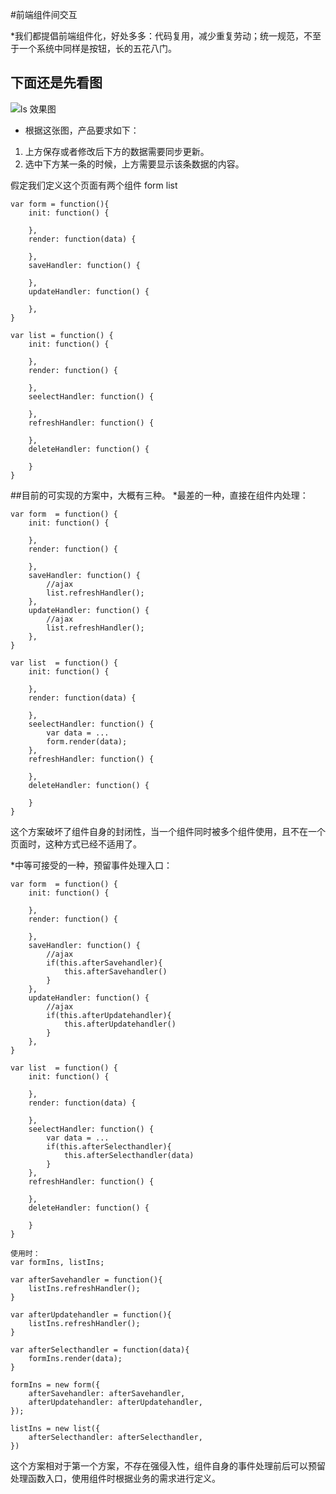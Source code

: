 #前端组件间交互


*我们都提倡前端组件化，好处多多：代码复用，减少重复劳动；统一规范，不至于一个系统中同样是按钮，长的五花八门。

## 下面还是先看图

![ls 效果图](https://github.com/lenxeon/notes/blob/master/前端/201510/前端组件间交互/前端组件间交互.png)

* 根据这张图，产品要求如下：
1. 上方保存或者修改后下方的数据需要同步更新。
1. 选中下方某一条的时候，上方需要显示该条数据的内容。

假定我们定义这个页面有两个组件 form list

```
var form = function(){
    init: function() {

    },
    render: function(data) {

    },
    saveHandler: function() {

    },
    updateHandler: function() {

    },
}

var list = function() {
    init: function() {

    },
    render: function() {

    },
    seelectHandler: function() {

    },
    refreshHandler: function() {

    },
    deleteHandler: function() {

    }
}

```

##目前的可实现的方案中，大概有三种。
*最差的一种，直接在组件内处理：


```
var form  = function() {
    init: function() {

    },
    render: function() {

    },
    saveHandler: function() {
        //ajax
        list.refreshHandler();
    },
    updateHandler: function() {
        //ajax
        list.refreshHandler();
    },
}

var list  = function() {
    init: function() {

    },
    render: function(data) {

    },
    seelectHandler: function() {
        var data = ...
        form.render(data);
    },
    refreshHandler: function() {

    },
    deleteHandler: function() {

    }
}

```
这个方案破坏了组件自身的封闭性，当一个组件同时被多个组件使用，且不在一个页面时，这种方式已经不适用了。


*中等可接受的一种，预留事件处理入口：


```
var form  = function() {
    init: function() {

    },
    render: function() {

    },
    saveHandler: function() {
        //ajax
        if(this.afterSavehandler){
            this.afterSavehandler()
        }
    },
    updateHandler: function() {
        //ajax
        if(this.afterUpdatehandler){
            this.afterUpdatehandler()
        }
    },
}

var list  = function() {
    init: function() {

    },
    render: function(data) {

    },
    seelectHandler: function() {
        var data = ...
        if(this.afterSelecthandler){
            this.afterSelecthandler(data)
        }
    },
    refreshHandler: function() {

    },
    deleteHandler: function() {

    }
}

使用时：
var formIns, listIns;

var afterSavehandler = function(){
    listIns.refreshHandler();
}

var afterUpdatehandler = function(){
    listIns.refreshHandler();
}

var afterSelecthandler = function(data){
    formIns.render(data);
}

formIns = new form({
    afterSavehandler: afterSavehandler,
    afterUpdatehandler: afterUpdatehandler,
});

listIns = new list({
    afterSelecthandler: afterSelecthandler,
})
```
这个方案相对于第一个方案，不存在强侵入性，组件自身的事件处理前后可以预留处理函数入口，使用组件时根据业务的需求进行定义。

